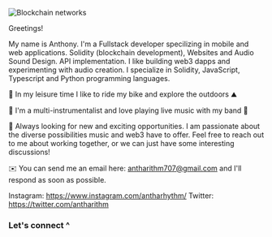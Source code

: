 ![Blockchain networks](https://bernardmarr.com/img/30%20Real%20Examples%20Of%20Blockchain%20Technology%20In%20Practice.png)

Greetings!

My name is Anthony. I'm a Fullstack developer specilizing in mobile and web applications. Solidity (blockchain development), Websites and Audio Sound Design. API implementation. I like building web3 dapps and experimenting with audio creation. I specialize in Solidity, JavaScript, Typescript and Python programming languages.

🔭 In my leisure time I like to ride my bike and explore the outdoors ⛰️

🎵 I'm a multi-instrumentalist and love playing live music with my band 🎵

💬 Always looking for new and exciting opportunities. I am passionate about the diverse possibilities music and web3 have to offer. Feel free to reach out to me about working together, or we can just have some interesting discussions!

✉️ You can send me an email here: antharithm707@gmail.com and I'll respond as soon as possible.

Instagram: https://www.instagram.com/antharhythm/
Twitter: https://twitter.com/antharithm

### Let's connect ^
